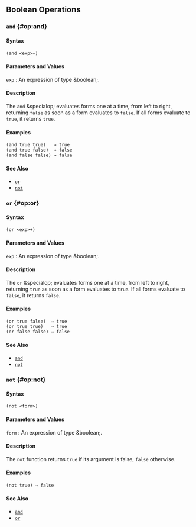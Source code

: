 ## Boolean Operations

### `and` {#op:and}

#### Syntax

```
(and <exp>+)
```

#### Parameters and Values

`exp`
: An expression of type &boolean;.

#### Description

The `and` &specialop; evaluates forms one at a time, from left to right,
returning `false` as soon as a form evaluates to `false`. If all forms evaluate
to `true`, it returns `true`.

#### Examples

```
(and true true)   ⇒ true
(and true false)  ⇒ false
(and false false) ⇒ false
```

#### See Also

- [`or`](#op:or)
- [`not`](#op:not)

### `or` {#op:or}

#### Syntax

```
(or <exp>+)
```

#### Parameters and Values

`exp`
: An expression of type &boolean;.

#### Description

The `or` &specialop; evaluates forms one at a time, from left to right,
returning `true` as soon as a form evaluates to `true`. If all forms evaluate to
`false`, it returns `false`.

#### Examples

```
(or true false)  ⇒ true
(or true true)   ⇒ true
(or false false) ⇒ false
```

#### See Also

- [`and`](#op:and)
- [`not`](#op:not)

### `not` {#op:not}

#### Syntax

```
(not <form>)
```

#### Parameters and Values

`form`
: An expression of type &boolean;.

#### Description

The `not` function returns `true` if its argument is false, `false` otherwise.

#### Examples

```
(not true) ⇒ false
```

#### See Also

- [`and`](#op:and)
- [`or`](#op:or)
